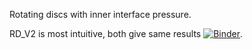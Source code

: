 Rotating discs with inner interface pressure.

RD_V2 is most intuitive, both give same results [![Binder](https://binder.projectpythia.org/badge_logo.svg)](https://binder.projectpythia.org/v2/gh/mark-bak/rotating-discs/HEAD?urlpath=%2Fdoc%2Ftree%2FRotating_discs_V2).
